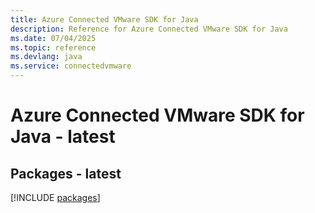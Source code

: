 ```yaml
---
title: Azure Connected VMware SDK for Java
description: Reference for Azure Connected VMware SDK for Java
ms.date: 07/04/2025
ms.topic: reference
ms.devlang: java
ms.service: connectedvmware
---
```

# Azure Connected VMware SDK for Java - latest
## Packages - latest
[!INCLUDE [packages](connected-vmware-index.md)]